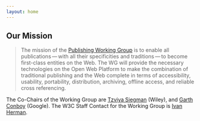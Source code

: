 ```yaml
---
layout: home
---
```


## Our Mission

> The mission of the [Publishing Working Group](https://www.w3.org/publishing/groups/publ-wg) is to enable all publications — with all their specificities and traditions — to become first-class entities on the Web. The WG will provide the necessary technologies on the Open Web Platform to make the combination of traditional publishing and the Web complete in terms of accessibility, usability, portability, distribution, archiving, offline access, and reliable cross referencing.


The Co-Chairs of the Working Group are [Tzviya Siegman](tsiegman@wiley.com)  (Wiley), and [Garth Conboy](garth@google.com) (Google). The W3C Staff Contact for the Working Group is [Ivan Herman](ivan@w3.org).
